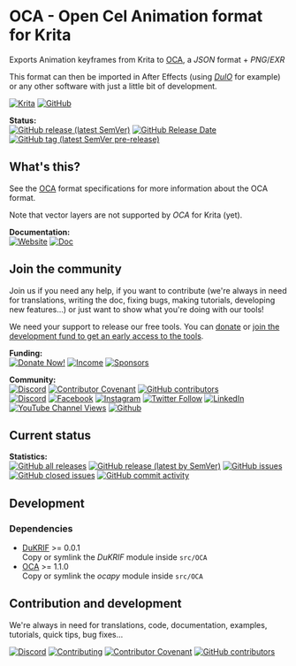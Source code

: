 # OCA - Open Cel Animation format for Krita
Exports Animation keyframes from Krita to [OCA](https://github.com/Rainbox-dev/OCA), a *JSON* format + *PNG*/*EXR*

This format can then be imported in After Effects (using [*DuIO*](https://rainboxlab.org/tools/duio/) for example) or any other software with just a little bit of development.

[![Krita](https://img.shields.io/badge/Krita-Linux%20|%20Win%20|%20Mac-informational?color=lightgrey&logo=krita)](#) [![GitHub](https://img.shields.io/github/license/RxLaboratory/OCA-Krita?color=lightgrey)](LICENSE.md)

<!-- status -->
**Status:**  
[![GitHub release (latest SemVer)](https://img.shields.io/github/v/release/RxLaboratory/OCA-Krita?color=brightgreen)](https://github.com/RxLaboratory/OCA-Krita/releases) [![GitHub Release Date](https://img.shields.io/github/release-date/RxLaboratory/OCA-Krita)](https://github.com/RxLaboratory/OCA-Krita/releases) [![GitHub tag (latest SemVer pre-release)](https://img.shields.io/github/v/tag/RxLaboratory/OCA-Krita?include_prereleases&label=testing)](https://github.com/RxLaboratory/OCA-Krita/tags)
<!-- end:status -->

## What's this?

See the [OCA](https://github.com/Rainbox-dev/OCA) format specifications for more information about the OCA format.

Note that vector layers are not supported by *OCA* for Krita (yet).

**Documentation:**  
[![Website](https://img.shields.io/badge/website-RxLab-informational)](http://rxlaboratory.org/tools/oca-for-krita) [![Doc](https://img.shields.io/badge/documentation-oca%2Dkrita.rxlab.guide-informational)](http://oca-krita.rxlab.guide)

<!-- join -->
## Join the community

Join us if you need any help, if you want to contribute (we're always in need for translations, writing the doc, fixing bugs, making tutorials, developing new features...) or just want to show what you're doing with our tools!

We need your support to release our free tools. You can [donate](donate.rxlab.info) or [join the development fund to get an early access to the tools](https://rxlaboratory.org/early-access/).

**Funding:**  
[![Donate Now!](https://img.shields.io/badge/donate%20now!-donate.rxlab.info-blue?logo=heart)](http://donate.rxlab.info) [![Income](https://img.shields.io/endpoint?url=https%3A%2F%2Fversion.rxlab.io%2Fshields%2F%3FmonthlyIncome)](http://donate.rxlab.info) [![Sponsors](https://img.shields.io/endpoint?url=https%3A%2F%2Fversion.rxlab.io%2Fshields%2F%3FnumBackers)](http://donate.rxlab.info)  

**Community:**  
[![Discord](https://img.shields.io/discord/480782642825134100)](http://chat.rxlab.info) [![Contributor Covenant](https://img.shields.io/badge/contributor%20covenant-2.1-4baaaa.svg)](CODE_OF_CONDUCT.md) [![GitHub contributors](https://img.shields.io/github/contributors-anon/RxLaboratory/OCA-Krita)](https://github.com/RxLaboratory/OCA-Krita/graphs/contributors)  
[![Discord](https://img.shields.io/discord/480782642825134100?logo=discord&style=social&label=Discord)](http://chat.rxlab.info)
[![Facebook](https://img.shields.io/badge/Facebook-1877F2?logo=facebook&style=social)](https://www.facebook.com/rxlaboratory) [![Instagram](https://img.shields.io/badge/Instagram-E4405F?logo=instagram&style=social)](https://www.instagram.com/rxlaboratory/) [![Twitter Follow](https://img.shields.io/twitter/follow/RxLaboratory?label=Twitter&style=social)](https://www.twitter.com/rxlaboratory/) [![LinkedIn](https://img.shields.io/badge/LinkedIn-0077B5?logo=linkedin&style=social)](https://www.linkedin.com/company/RxLaboratory/) [![YouTube Channel Views](https://img.shields.io/youtube/channel/views/UC64qGypBbyM-ia-yf0nFSTg?label=Youtube)](https://www.youtube.com/channel/UC64qGypBbyM-ia-yf0nFSTg) [![Github](https://img.shields.io/github/stars/RxLaboratory?style=social&label=Github)](https://github.com/RxLaboratory)
<!-- end:join -->

## Current status

<!-- statistics -->
**Statistics:**  
[![GitHub all releases](https://img.shields.io/github/downloads/RxLaboratory/OCA-Krita/total)](https://github.com/RxLaboratory/OCA-Krita/releases) [![GitHub release (latest by SemVer)](https://img.shields.io/github/downloads/RxLaboratory/OCA-Krita/latest/total?sort=semver)](https://github.com/RxLaboratory/OCA-Krita/releases) [![GitHub issues](https://img.shields.io/github/issues-raw/RxLaboratory/OCA-Krita)](https://github.com/RxLaboratory/OCA-Krita/issues) [![GitHub closed issues](https://img.shields.io/github/issues-closed-raw/RxLaboratory/OCA-Krita?color=lightgrey)](https://github.com/RxLaboratory/OCA-Krita/issues?q=is%3Aissue+is%3Aclosed) [![GitHub commit activity](https://img.shields.io/github/commit-activity/m/RxLaboratory/OCA-Krita)](https://github.com/RxLaboratory/OCA-Krita/graphs/commit-activity)<!-- end:statistics -->  

## Development

### Dependencies

- [DuKRIF](https://github.com/Rainbox-dev/DuKRIF) >= 0.0.1  
Copy or symlink the *DuKRIF* module inside `src/OCA`
- [OCA](https://github.com/Rainbox-dev/OCA) >= 1.1.0  
Copy or symlink the *ocapy* module inside `src/OCA`

<!-- contribution -->
## Contribution and development

We're always in need for translations, code, documentation, examples, tutorials, quick tips, bug fixes...

[![Discord](https://img.shields.io/discord/480782642825134100)](http://chat.rxlab.info) [![Contributing](https://img.shields.io/badge/contributing%20guide-docs.rxlab.io-informational.svg)](http://docs.rxlab.io) [![Contributor Covenant](https://img.shields.io/badge/contributor%20covenant-2.1-4baaaa.svg)](CODE_OF_CONDUCT.md) [![GitHub contributors](https://img.shields.io/github/contributors-anon/RxLaboratory/OCA-Krita)](https://github.com/RxLaboratory/OCA-Krita/graphs/contributors)
<!-- end:contribution -->
